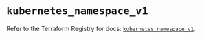 # `kubernetes_namespace_v1`

Refer to the Terraform Registry for docs: [`kubernetes_namespace_v1`](https://registry.terraform.io/providers/hashicorp/kubernetes/2.35.0/docs/resources/namespace_v1).
